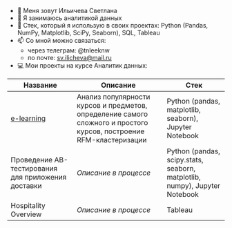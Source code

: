 - 👋 Меня зовут Ильичева Светлана
- 👀 Я занимаюсь аналитикой данных
- 🌱 Стек, который я использую в своих проектах: Python (Pandas, NumPy, Matplotlib, SciPy, Seaborn), SQL, Tableau
- 📫 Со мной можно связаться:
    - через телеграм: @tnleeknw
    - по почте: sv.ilicheva@mail.ru
- 💻 Мои проекты на курсе Аналитик данных:

| Название | Описание | Стек |
| ---------------------- | --------- | ---- |
| [e-learning](https://github.com/ilichevasv/e-learning) | Анализ популярности курсов и предметов, определение самого сложного и простого курсов, построение RFM-кластеризации | Python (pandas, matplotlib, seaborn), Jupyter Notebook |
| Проведение AB-тестирования для приложения доставки | *Описание в процессе* | Python (pandas, scipy.stats, seaborn, matplotlib, numpy), Jupyter Notebook |
| Hospitality Overview | *Описание в процессе*  | Tableau |
